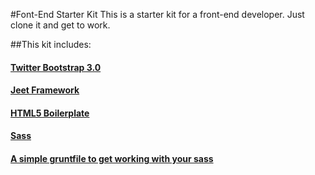 #Font-End Starter Kit
This is a starter kit for a front-end developer. Just clone it and get to work.

##This kit includes:
#### [Twitter Bootstrap 3.0](http://getbootstrap.com)
#### [Jeet Framework](http://jeetframework.com)
#### [HTML5 Boilerplate](http://html5boilerplate.com)
#### [Sass](http://sass-lang.com)
#### [A simple gruntfile to get working with your sass](http://gruntjs.com)